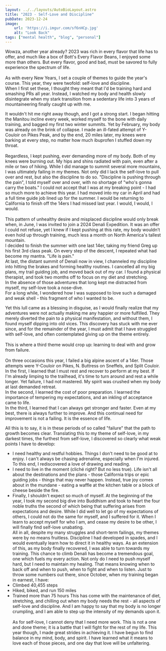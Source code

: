 ```yaml
---
layout: ../../layouts/AutoBioLayout.astro
title: "2023 - Self-Love and Discipline"
pubDate: 2023-12-24
image:
    url: 'https://i.imgur.com/sf6nHCp.jpg'
    alt: "Look Back"
tags: ["mental health", "blog", "personal"]
---
```

Wowza, another year already? 2023 was rich in every flavor that life has to offer, and much like a box of Bott's Every Flavor Beans, I enjoyed some more than others. But every flavor, good and bad, must be savored to fully experience the spectrum of life.\
\
As with every New Years, I set a couple of themes to guide the year's course. This year, they were twofold: self-love and discipline.\
When I first set these, I thought they meant that I'd be training hard and smashing PRs all year. Instead, I watched my body and health slowly disintegrate when my stark transition from a sedentary life into 3 years of mountaineering finally caught up with me.

It wouldn't hit me right away though, and I got a strong start. I began hitting the Manitou incline every week, worked myself to the bone with daily training, and bagged my first two winter summits. Yet by February, my body was already on the brink of collapse. I made an ill-fated attempt of Y-Couloir on Pikes Peak, and by the end, 20 miles later, my knees were barking at every step, no matter how much ibuprofen I stuffed down my throat.\
\
Regardless, I kept pushing, ever demanding more of my body. Both of my knees were burning out. My hips and shins radiated with pain, even after a mile or two of hiking. While I did manage to summit several more mountains, I was ultimately failing in my themes. Not only did I lack the self-love to pull over and rest, but also the discipline to do so. "Discipline is pushing through the pain", I told myself over and over, with no shortage of "who's gonna carry the boats." I could not accept that I was at my breaking point - I had so much more to achieve this year. I had moved into my car in April and had a full time guide job lined up for the summer. I would be returning to California to finish off the 14ers I had missed last year. I would, I would, I would.\
\
This pattern of unhealthy desire and misplaced discipline would only break when, in June, I was invited to join a 2024 Denali Expedition. It was an offer I could not refuse, yet I knew if I kept pushing at this rate, my body wouldn’t even hold up through training, much less a month on North America's tallest mountain.\
I decided to finish the summer with one last 14er, taking my friend Greg up his first 3rd class peak. On every step of the descent, I repeated what had become my mantra. "Life is pain."\
At last, the distant summit of Denali now in view, I channeled my discipline into hitting the brakes and forming healthy routines. I cancelled all my big plans, my trail guiding job, and moved back out of my car. I found a physical therapist, and took two months off to focus on my diet and stretching.\
In the absence of those adventures that long kept me distracted from myself, my self-love took a nose-dive.\
For a long while, I wondered how I was supposed to love such a damaged and weak shell - this fragment of who I wanted to be.

Yet this lull came as a blessing in disguise, as I would finally realize that my adventures were not actually making me any happier or more fulfilled. They merely diverted the pain to a physical manifestation, and without them, I found myself dipping into old vices. This discovery has stuck with me ever since, and for the remainder of the year, I must admit that I have struggled with self-love, and often contemplated giving up on the theme entirely.\
\
This is where a third theme would crop up: learning to deal with and grow from failure.\
\
On three occasions this year, I failed a big alpine ascent of a 14er. Those attempts were Y-Couloir on Pikes, N. Buttress on Sneffels, and Split Couloir.\
In the first, I learned that I must rest and recover to perform at my best. If I'm already limping to the trailhead, it's time to turn around and rest a while longer. Yet failure, I had not mastered. My spirit was crushed when my body at last demanded retreat.\
In the second, I learned the cost of poor preparation. I learned the importance of tempering my expectations, and an inkling of acceptance came to life.\
In the third, I learned that I can always get stronger and faster. Even at my best, there is always further to improve. And this continual need for improvement is not a failing. It is the essence of life.

All this is to say, it is in these periods of so called "failure" that the path to growth becomes clear. Translating this to my theme of self-love, in my darkest times, the furthest from self-love, I discovered so clearly what weak points I have to develop:
- I need healthy and restful hobbies. Things I don't need to be good at to enjoy. I can't always be chasing adrenaline, especially when I'm injured. To this end, I rediscovered a love of drawing and reading.
- I need to live in the moment (cliché right? But no less true). Life isn't all about the destinations and the plans - those California trips or epic guiding jobs - things that may never happen. Instead, true joy comes about in the mundane - eating a waffle at the kitchen table or a block of cheese beside the fire.
- Finally, I shouldn't expect so much of myself. At the beginning of the year, I took my second big dive into Buddhism and took to heart the four noble truths the second of which being that suffering arises from expectations and desire. While I did well to let go of my expectations of others, I could not do the same for myself, and I suffered for it. When I learn to accept myself for who I am, and cease my desire to be other, I will finally find self-love unabating.
\
All in all, despite my many struggles and short-term failings, my themes were by no means fruitless. Discipline I had developed in spades, and I would eventually learn how to direct it in healthy ways. As an extension of this, as my body finally recovered, I was able to turn towards my training. This chance to climb Denali has become a tremendous goal, one which fuels my every action. Not only do I need to push myself hard, but I need to maintain my healing. That means knowing when to back off and when to push, when to fight and when to listen. Just to throw some numbers out there, since October, when my training began in earnest, I have:
- Climbed 40,455 steps
- Hiked, biked, and run 150 miles
- Trained more than 75 hours
This has come with the maintenance of diet, stretching, and chilling out when my body needs the rest - all aspects of self-love and discipline. And I am happy to say that my body is no longer crumpling, and I am able to step up the intensity of my demands upon it.\
\
As for self-love, I cannot deny that I need more work. This is not a one and done theme; it is a battle that I will fight for the rest of my life. This year though, I made great strides in achieving it. I have begun to find balance in my mind, body, and spirit. I have learned what it means to love each of those pieces, and one day that love will be unfaltering.
